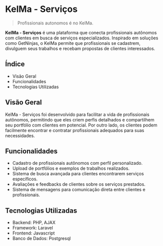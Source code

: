 # KelMa - Serviços
> Profissionais autonomos é no KelMa.

**KelMa - Serviços** é uma plataforma que conecta profissionais autônomos com clientes em busca de serviços especializados. Inspirado em soluções como GetNinjas, o KelMa permite que profissionais se cadastrem, divulguem seus trabalhos e recebam propostas de clientes interessados.


## Índice

- Visão Geral
- Funcionalidades
- Tecnologias Utilizadas


## Visão Geral

KelMa - Serviços foi desenvolvido para facilitar a vida de profissionais autônomos, permitindo que eles criem perfis detalhados e compartilhem seu portfólio com clientes em potencial. Por outro lado, os clientes podem facilmente encontrar e contratar profissionais adequados para suas necessidades.


## Funcionalidades

- Cadastro de profissionais autônomos com perfil personalizado.
- Upload de portfólios e exemplos de trabalhos realizados.
- Sistema de busca avançada para clientes encontrarem serviços específicos.
- Avaliações e feedbacks de clientes sobre os serviços prestados.
- Sistema de mensagens para comunicação direta entre clientes e profissionais.


## Tecnologias Utilizadas

- Backend: PHP, AJAX
- Framework: Laravel
- Frontend: Javascript
- Banco de Dados: Postgresql



